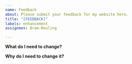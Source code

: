 ```yaml
---
name: Feedback
about: Please submit your feedback for my website here.
title: "[FEEDBACK]"
labels: enhancement
assignees: Bram-Reuling

---
```


**What do I need to change?**

**Why do I need to change it?**
